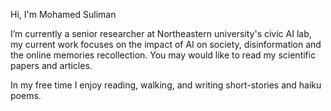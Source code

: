 

Hi, I'm Mohamed Suliman
 
I’m currently a senior researcher at Northeastern university's civic AI lab, my current work focuses on the impact of AI on society, disinformation and the online memories recollection. You may would like to read my scientific papers and articles.


In my free time I enjoy reading, walking, and writing short-stories and haiku poems. 
 
 

 
 
 
